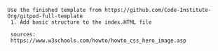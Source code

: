     Use the finished template from https://github.com/Code-Institute-Org/gitpod-full-template
     1. Add basic structure to the index.HTML file

     sources:
     https://www.w3schools.com/howto/howto_css_hero_image.asp